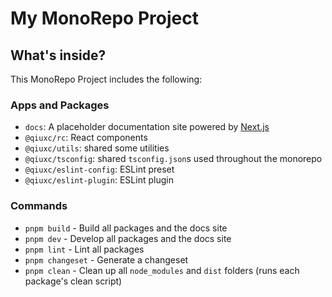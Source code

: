 # My MonoRepo Project

## What's inside?

This MonoRepo Project includes the following:

### Apps and Packages

- `docs`: A placeholder documentation site powered by [Next.js](https://nextjs.org/)
- `@qiuxc/rc`: React components
- `@qiuxc/utils`: shared some utilities
- `@qiuxc/tsconfig`: shared `tsconfig.json`s used throughout the monorepo
- `@qiuxc/eslint-config`: ESLint preset
- `@qiuxc/eslint-plugin`: ESLint plugin

### Commands

- `pnpm build` - Build all packages and the docs site
- `pnpm dev` - Develop all packages and the docs site
- `pnpm lint` - Lint all packages
- `pnpm changeset` - Generate a changeset
- `pnpm clean` - Clean up all `node_modules` and `dist` folders (runs each package's clean script)
